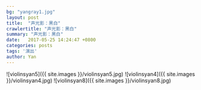 ```yaml
---
bg: "yangray1.jpg"
layout: post
title:  "声光影：黑白"
crawlertitle: "声光影：黑白"
summary: "声光影：黑白"
date:   2017-05-25 14:24:47 +0800
categories: posts
tags: '演出'
author: Yan
---
```


![violinsyan5]({{ site.images }}/violinsyan5.jpg)
![violinsyan4]({{ site.images }}/violinsyan4.jpg)
![violinsyan8]({{ site.images }}/violinsyan8.jpg)
